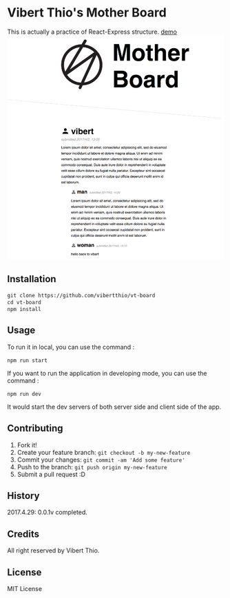 # Vibert Thio's Mother Board

This is actually a practice of React-Express structure.
[demo](https://vt-board.now.sh/)
![demo of front-end - 2](https://github.com/vibertthio/vt-board/blob/master/public/images/demo2.png)

## Installation

```
git clone https://github.com/vibertthio/vt-board
cd vt-board
npm install
```

## Usage

To run it in local, you can use the command :
```
npm run start
```

If you want to run the application in developing mode, you can use the command :
```
npm run dev
```
It would start the dev servers of both server side and client side of the app.

## Contributing

1. Fork it!
2. Create your feature branch: `git checkout -b my-new-feature`
3. Commit your changes: `git commit -am 'Add some feature'`
4. Push to the branch: `git push origin my-new-feature`
5. Submit a pull request :D

## History

2017.4.29: 0.0.1v completed.

## Credits

All right reserved by Vibert Thio.

## License
MIT License
